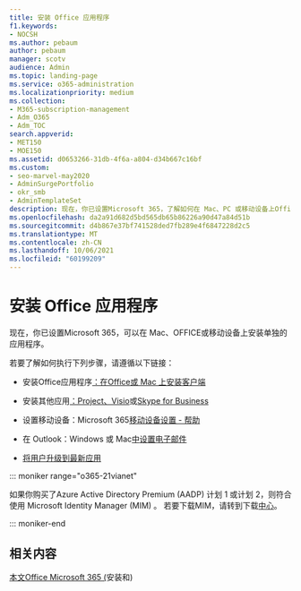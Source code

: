 ```yaml
---
title: 安装 Office 应用程序
f1.keywords:
- NOCSH
ms.author: pebaum
author: pebaum
manager: scotv
audience: Admin
ms.topic: landing-page
ms.service: o365-administration
ms.localizationpriority: medium
ms.collection:
- M365-subscription-management
- Adm_O365
- Adm_TOC
search.appverid:
- MET150
- MOE150
ms.assetid: d0653266-31db-4f6a-a804-d34b667c16bf
ms.custom:
- seo-marvel-may2020
- AdminSurgePortfolio
- okr_smb
- AdminTemplateSet
description: 现在，你已设置Microsoft 365，了解如何在 Mac、PC 或移动设备上Office安装单独的应用程序。
ms.openlocfilehash: da2a91d682d5bd565db65b86226a90d47a84d51b
ms.sourcegitcommit: d4b867e37bf741528ded7fb289e4f6847228d2c5
ms.translationtype: MT
ms.contentlocale: zh-CN
ms.lasthandoff: 10/06/2021
ms.locfileid: "60199209"
---
```

# <a name="install-office-applications"></a>安装 Office 应用程序

现在，你已设置Microsoft 365，可以在 Mac、OFFICE或移动设备上安装单独的应用程序。
  
若要了解如何执行下列步骤，请遵循以下链接：
  
- 安装Office应用程序[：在Office或 Mac 上安装客户端](https://support.microsoft.com/office/4414eaaf-0478-48be-9c42-23adc4716658)

- 安装其他应用[：Project、Visio](https://support.microsoft.com/office/install-project-7059249b-d9fe-4d61-ab96-5c5bf435f281)[](https://support.microsoft.com/office/install-visio-f98f21e3-aa02-4827-9167-ddab5b025710)或[Skype for Business](https://support.microsoft.com/office/install-skype-for-business-8a0d4da8-9d58-44f9-9759-5c8f340cb3fb)

- 设置移动设备：Microsoft 365[移动设备设置 - 帮助](https://support.microsoft.com/office/7dabb6cb-0046-40b6-81fe-767e0b1f014f)

- 在 Outlook：Windows 或 Mac[中](https://support.microsoft.com/office/6e27792a-9267-4aa4-8bb6-c84ef146101b)[设置电子邮件](https://support.microsoft.com/office/6e27792a-9267-4aa4-8bb6-c84ef146101b#PickTab=Outlook_for_Mac)
 
- [将用户升级到最新应用](upgrade-users-to-latest-office-client.md) 

::: moniker range="o365-21vianet"

如果你购买了Azure Active Directory Premium (AADP) 计划 1 或计划 2，则符合使用 Microsoft Identity Manager (MIM) 。 若要下载MIM，请转到下载[中心](https://www.microsoft.com/zh-cn/download/details.aspx?id=58498)。

::: moniker-end

## <a name="related-content"></a>相关内容
  
[本文Office Microsoft 365 (](https://support.microsoft.com/office/35ff2def-e0b2-4dac-9784-4cf212c1f6c2)安装和) 
